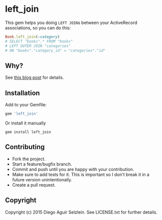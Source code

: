 # left_join

This gem helps you doing `LEFT JOIN`s between your ActiveRecord associations, so
you can do this:

```ruby
Book.left_join(:category)
# SELECT "books".* FROM "books"
# LEFT OUTER JOIN "categories"
# ON "books"."category_id" = "categories"."id"
```

## Why?

See [this blog post](http://nerde.github.io/posts/a-better-left-join-with-active-record/)
for details.

## Installation

Add to your Gemfile:

```ruby
gem 'left_join'
```

Or install it manually

```
gem install left_join
```

## Contributing

* Fork the project.
* Start a feature/bugfix branch.
* Commit and push until you are happy with your contribution.
* Make sure to add tests for it. This is important so I don't break it in a
future version unintentionally.
* Create a pull request.

## Copyright

Copyright (c) 2015 Diego Aguir Selzlein. See LICENSE.txt for further details.
